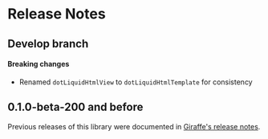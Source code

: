 Release Notes
=============

## Develop branch

#### Breaking changes

- Renamed `dotLiquidHtmlView` to `dotLiquidHtmlTemplate` for consistency

## 0.1.0-beta-200 and before

Previous releases of this library were documented in [Giraffe's release notes](https://github.com/giraffe-fsharp/Giraffe/blob/master/RELEASE_NOTES.md).